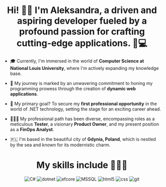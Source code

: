 ### <h1 align="center"> Hi! 👋🏻 I'm Aleksandra, a driven and aspiring developer fueled by a profound passion for crafting cutting-edge applications. 🚀💻

- 🎓 Currently, I'm immersed in the world of **Computer Science at National Louis University**, where I'm actively expanding my knowledge base.

- 🌱 My journey is marked by an unwavering commitment to honing my programming prowess through the creation of **dynamic web applications**.

- 🎯 My primary goal? To secure my **first professional opportunity** in the world of .NET technology, setting the stage for an exciting career ahead.

- 👩🏻‍🔧 My professional path has been diverse, encompassing roles as a meticulous **Tester**, a visionary **Product Owner**, and my present position as a **FinOps Analyst**.

- 🇵🇱 I'm based in the beautiful city of **Gdynia, Poland**, which is nestled by the sea and known for its modernistic charm.

### <h1 align="center"> My skills include 👩🏻‍💻

<p align="center">
  <img alt="C#" src="https://img.shields.io/badge/c%23%20-%23239120.svg?&style=for-the-badge&logo=c-sharp&logoColor=white"/>
  <img alt="dotnet" src="https://img.shields.io/badge/.net%20-%235C2D91.svg?&style=for-the-badge&logoColor=white"/>
  <img alt="efcore" src="https://img.shields.io/badge/entity%20framework%20core-%235C2D91.svg?&style=for-the-badge&logoColor=white"/>
  <img alt="MSSQL" src="https://img.shields.io/badge/-MSSQL-bd0023?&style=for-the-badge&logo=microsoft-sql-server&logoColor=white" />
  <img alt="html5" src="https://img.shields.io/badge/-HTML5-E34F26?style=for-the-badge&logo=html5&logoColor=white" />
  <img alt="css" src="https://img.shields.io/badge/css3%20-%231572B6.svg?&style=for-the-badge&logo=css3&logoColor=white" />
  <img alt="git" src="https://img.shields.io/badge/-Git-F05032?style=for-the-badge&logo=git&logoColor=white" />
</p>
